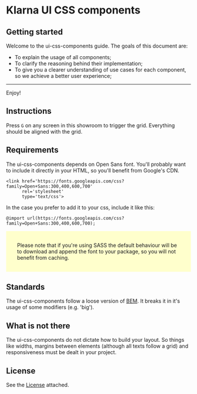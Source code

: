 # Klarna UI CSS components

## Getting started

Welcome to the ui-css-components guide. The goals of this document are:

- To explain the usage of all components;
- To clarify the reasoning behind their implementation;
- To give you a clearer understanding of use cases for each component, so we
  achieve a better user experience;

___

Enjoy!

## Instructions

Press `G` on any screen in this showroom to trigger the grid. Everything should
be aligned with the grid.

## Requirements

The ui-css-components depends on Open Sans font. You'll probably want to
include it directly in your HTML, so you'll benefit from Google's CDN.

```
<link href='https://fonts.googleapis.com/css?family=Open+Sans:300,400,600,700'
      rel='stylesheet'
      type='text/css'>
```

In the case you prefer to add it to your css, include it like this:

```
@import url(https://fonts.googleapis.com/css?family=Open+Sans:300,400,600,700);
```

<p style="background:#ffc; padding: 30px;">
  Please note that if you're using SASS the default behaviour will be to
  download and append the font to your package, so you will not benefit from
  caching.
</p>

## Standards

The ui-css-components follow a loose version of [BEM](https://en.bem.info/). It
breaks it in it's usage of some modifiers (e.g. 'big').

## What is not there

The ui-css-components do not dictate how to build your layout. So things like
widths, margins between elements (although all texts follow a grid) and
responsiveness must be dealt in your project.

## License

See the [License](https://github.com/klarna/ui-css-components/blob/master/LICENSE) attached.
